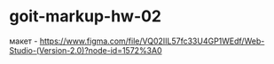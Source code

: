 # goit-markup-hw-02

макет - https://www.figma.com/file/VQ02IIL57fc33U4GP1WEdf/Web-Studio-(Version-2.0)?node-id=1572%3A0
